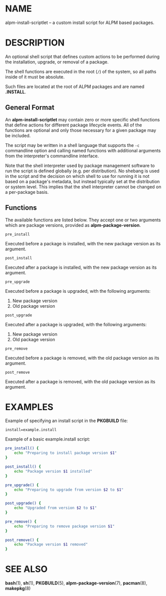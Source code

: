 # NAME

alpm-install-scriptlet – a custom install script for ALPM based packages.

# DESCRIPTION

An optional shell script that defines custom actions to be performed during the installation, upgrade, or removal of a package.

The shell functions are executed in the root (`/`) of the system, so all paths inside of it must be absolute.

Such files are located at the root of ALPM packages and are named **.INSTALL**.

## General Format

An **alpm-install-scriptlet** may contain zero or more specific shell functions that define actions for different package lifecycle events.
All of the functions are optional and only those necessary for a given package may be included.

The script may be written in a shell language that supports the `-c` commandline option and calling named functions with additional arguments from the interpreter's commandline interface.

Note that the shell interpreter used by package management software to run the script is defined globally (e.g. per distribution).
No shebang is used in the script and the decision on which shell to use for running it is not based on a package's metadata, but instead typically set at the distribution or system level.
This implies that the shell interpreter cannot be changed on a per-package basis.

## Functions

The available functions are listed below.
They accept one or two arguments which are package versions, provided as **alpm-package-version**.

```text
pre_install
```

Executed before a package is installed, with the new package version as its argument.

```text
post_install
```

Executed after a package is installed, with the new package version as its argument.

```text
pre_upgrade
```

Executed before a package is upgraded, with the following arguments:

1. New package version
1. Old package version

```text
post_upgrade
```

Executed after a package is upgraded, with the following arguments:

1. New package version
1. Old package version

```text
pre_remove
```

Executed before a package is removed, with the old package version as its argument.

```text
post_remove
```

Executed after a package is removed, with the old package version as its argument.

# EXAMPLES

Example of specifying an install script in the **PKGBUILD** file:

```text
install=example.install
```

Example of a basic example.install script:

```bash
pre_install() {
    echo "Preparing to install package version $1"
}

post_install() {
    echo "Package version $1 installed"
}

pre_upgrade() {
    echo "Preparing to upgrade from version $2 to $1"
}

post_upgrade() {
    echo "Upgraded from version $2 to $1"
}

pre_remove() {
    echo "Preparing to remove package version $1"
}

post_remove() {
    echo "Package version $1 removed"
}
```

# SEE ALSO

**bash**(1), **sh**(1), **PKGBUILD**(5), **alpm-package-version**(7), **pacman**(8), **makepkg**(8)
